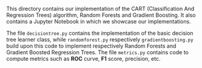 This directory contains our implementation of the CART (Classification And Regression Trees) algorithm, Random Forests and Gradient Boosting. It also contains a Jupyter Notebook in which we showcase our implementations.

The file `decisiontree.py` contains the implementation of the basic decision tree learner class, while `randomforest.py` respectively `gradientboosting.py` build upon this code to implement respectively Random Forests and Gradient Boosted Regression Trees. The file `metrics.py` contains code to compute metrics such as **ROC** curve, **F1** score, precision, etc.
